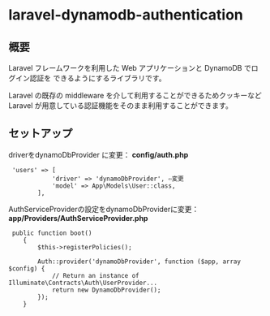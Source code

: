 # laravel-dynamodb-authentication

## 概要

Laravel フレームワークを利用した Web アプリケーションと DynamoDB でログイン認証を
できるようにするライブラリです。

Laravel の既存の middleware を介して利用することができるためクッキーなど
Laravel が用意している認証機能をそのまま利用することができます。

## セットアップ

driverをdynamoDbProvider に変更：
**config/auth.php**

```
 'users' => [
            'driver' => 'dynamoDbProvider', ⇦変更
            'model' => App\Models\User::class,
        ],
```

AuthServiceProviderの設定をdynamoDbProviderに変更：
**app/Providers/AuthServiceProvider.php**

```
 public function boot()
    {
        $this->registerPolicies();

        Auth::provider('dynamoDbProvider', function ($app, array $config) {
            // Return an instance of Illuminate\Contracts\Auth\UserProvider...
            return new DynamoDbProvider();
        });
    }
```
